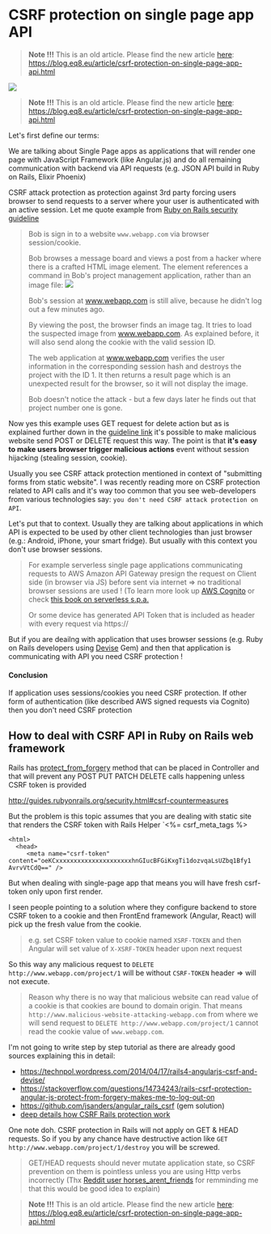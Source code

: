 # CSRF protection on single page app API

> **Note !!!** This is an old article. Please find the new article
> [here](https://blog.eq8.eu/article/csrf-protection-on-single-page-app-api.html): 
> <https://blog.eq8.eu/article/csrf-protection-on-single-page-app-api.html> 

![](https://raw.githubusercontent.com/equivalent/scrapbook2/master/assets/images/2017/csrf-protection-like-hell-it-is.jpg)


> **Note !!!** This is an old article. Please find the new article
> [here](https://blog.eq8.eu/article/csrf-protection-on-single-page-app-api.html): 
> <https://blog.eq8.eu/article/csrf-protection-on-single-page-app-api.html> 

Let's first define our terms:

We are talking about Single Page apps as applications that will render
one page with JavaScript Framework (like Angular.js) and do all
remaining communication with backend  via API requests (e.g. JSON API
build in Ruby on Rails, Elixir Phoenix)

CSRF attack  protection as protection against  3rd party forcing users
browser to send
requests to a server where your user is authenticated with an active session.
Let me quote example
from [Ruby on Rails security guideline](http://guides.rubyonrails.org/security.html#cross-site-request-forgery-csrf)


> Bob is sign in to a website `www.webapp.com` via browser
> session/cookie.
>
> Bob browses a message board and views a post from a hacker where there
> is a crafted HTML image element. The element references a command in
> Bob's project management application, rather than an image file: <img src="http://www.webapp.com/project/1/destroy">
>
> Bob's session at www.webapp.com is still alive, because he didn't log
> out a few minutes ago.
>
> By viewing the post, the browser finds an image tag. It tries to load
> the suspected image from www.webapp.com. As explained before, it will
> also send along the cookie with the valid session ID.
>
> The web application at www.webapp.com verifies the user information in
> the corresponding session hash and destroys the project with the ID 1.
> It then returns a result page which is an unexpected result for the
> browser, so it will not display the image.
>
> Bob doesn't notice the attack - but a few days later he finds out that
> project number one is gone.


Now yes this example uses GET request for delete action but as is explained further down
in the [guideline link](http://guides.rubyonrails.org/security.html#cross-site-request-forgery-csrf)  it's possible to make malicious website send POST or
DELETE request this way. The point is that **it's easy to make users browser
 trigger malicious actions** event without session hijacking (stealing
session, cookie).

Usually you see CSRF attack protection mentioned in context of
"submitting forms from  static website". I was recently reading more on CSRF protection related to API calls
and it's way too common that you see web-developers from various
technologies say: `you don't need CSRF attack protection on API`.

Let's put that to context. Usually they are talking about applications
in which API is expected to  be used by other client technologies than just  browser (e.g.: Android, iPhone, your smart fridge).
But usually with this context you don't use browser sessions.

> For example serverless single page applications communicating requests to AWS
> Amazon API Gateway presign the request on Client side (in browser via
> JS) before sent via internet => no traditional browser sessions are
> used ! (To learn more look up [AWS Cognito](http://docs.aws.amazon.com/cognito/latest/developerguide/what-is-amazon-cognito.html) or check [this book on serverless s.p.a.](https://pragprog.com/book/brapps/serverless-single-page-apps)
>
> Or some device has generated API Token that is included as header with every
> request via https://

But if you are deailng with application that uses browser sessions (e.g.
Ruby on Rails developers using
[Devise](https://github.complataformatec/devise) Gem) and then that application is
communicating with API you need CSRF protection !

#### Conclusion

If application uses sessions/cookies you need CSRF protection. If other
form of authentication (like described AWS signed requests via Cognito)
then you don't need CSRF protection


## How to deal with CSRF API in Ruby on Rails web framework

Rails has
[protect_from_forgery](http://api.rubyonrails.org/classes/ActionController/RequestForgeryProtection/ClassMethods.html#method-i-protect_from_forgery)  method that can be placed in Controller and that will prevent
any POST PUT PATCH DELETE calls happening unless CSRF token is provided

http://guides.rubyonrails.org/security.html#csrf-countermeasures

But the problem is this topic assumes that you are dealing with static
site that renders the CSRF token with Rails Helper `<%= csrf_meta_tags %>

```
<html>
  <head>
     <meta name="csrf-token"
content="oeKCxxxxxxxxxxxxxxxxxxxxxhnGIucBFGiKxgTi1dozvqaLsUZbq1Bfy1
AvrvVtCdQ==" />
```

But when dealing with single-page app that means you will have  fresh csrf-token only upon first render.

I seen people pointing to a solution where they configure backend to
store CSRF token to a cookie and then FrontEnd framework (Angular,
React) will pick up the fresh value from the cookie.

> e.g. set CSRF token value to cookie named `XSRF-TOKEN` and then
> Angular will set value of `X-XSRF-TOKEN` header upon next request


So this way any malicious request to `DELETE http://www.webapp.com/project/1` will be without `CSRF-TOKEN` header => will not execute.

> Reason why  there is no way that malicious website can read value
> of a cookie is that  cookies are bound to domain origin. That
> means `http://www.malicious-website-attacking-webapp.com` from where we
> will send request to `DELETE http://www.webapp.com/project/1` cannot
> read the cookie value of `www.webapp.com`.

I'm not going to write step by step tutorial as there are already good sources explaining this in detail:

* https://technpol.wordpress.com/2014/04/17/rails4-angularjs-csrf-and-devise/
* https://stackoverflow.com/questions/14734243/rails-csrf-protection-angular-js-protect-from-forgery-makes-me-to-log-out-on
* https://github.com/jsanders/angular_rails_csrf (gem solution)
* [deep details how CSRF Rails protection work](https://medium.com/rubyinside/a-deep-dive-into-csrf-protection-in-rails-19fa0a42c0ef)


One note doh. CSRF protection in Rails will not apply on GET & HEAD
requests. So if you by any chance have destructive action like `GET http://www.webapp.com/project/1/destroy` you will be screwed.

>  GET/HEAD requests should never mutate application state, so CSRF
>  prevention on them is pointless unless you are using Http verbs
>  incorrectly (Thx [Reddit user horses_arent_friends](https://www.reddit.com/r/elixir/comments/75yqdm/csrf_protection_on_single_page_app_api/doa1gjg/) for remminding me that this would be good idea to explain)


> **Note !!!** This is an old article. Please find the new article
> [here](https://blog.eq8.eu/article/csrf-protection-on-single-page-app-api.html): 
> <https://blog.eq8.eu/article/csrf-protection-on-single-page-app-api.html> 

